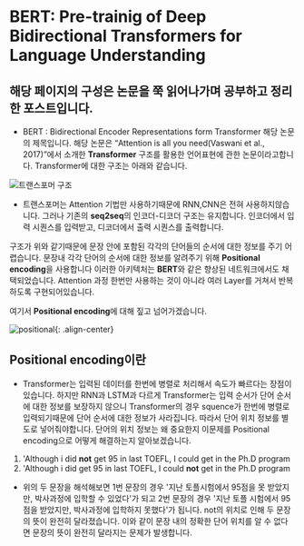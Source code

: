 BERT: Pre-trainig of Deep Bidirectional Transformers for Language Understanding
===============================================================================

## 해당 페이지의 구성은 논문을 쭉 읽어나가며 공부하고 정리한 포스트입니다.


- BERT : Bidirectional Encoder Representations form Transformer
해당 논문의 제목입니다. 해당 논문은 “Attention is all you need(Vaswani et al., 2017)”에서 소개한 **Transformer** 구조를 활용한 언어표현에 관한 논문이라고합니다.
Transformer에 대한 구조는 아래와 같습니다.

![트랜스포머 구조](https://user-images.githubusercontent.com/44185037/210715269-a08e3167-1f4d-42b1-93e8-1a3eca136a0e.JPG)

- 트랜스포머는 Attention 기법만 사용하기때문에 RNN,CNN은 전혀 사용하지않습니다.
그러나 기존의 **seq2seq**의 인코더-디코더 구조는 유지합니다.
인코더에서 입력 시퀀스를 입력받고, 디코더에서 출력 시퀀스를 출력합니다.

구조가 위와 같기때문에 문장 안에 포함된 각각의 단어들의 순서에 대한 정보를 주기 어렵습니다.
문장내 각각 단어의 순서에 대한 정보를 알려주기 위해 **Positional encoding**을 사용합니다
이러한 아키텍처는 **BERT**와 같은 향상된 네트워크에서도 채택되었습니다.
Attention 과정 한번만 사용하는 것이 아니라 여러 Layer를 거쳐서 반복하도록 구현되어있습니다.

여기서 **Positional encoding**에 대해 짚고 넘어가겠습니다.

![positional](https://user-images.githubusercontent.com/44185037/210715383-ee5b1199-1b95-431a-843e-aa3469e22466.JPG){: .align-center}

## Positional encoding이란
- Transformer는 입력된 데이터를 한번에 병렬로 처리해서 속도가 빠르다는 장점이 있습니다.
하지만 RNN과 LSTM과 다르게 Transformer는 입력 순서가 단어 순서에 대한 정보를 보장하지 않으니 Transformer의 경우
squence가 한번에 병렬로 입력되기때문에 단어 순서에 대한 정보가 사라집니다. 따라서 단어 위치 정보를 별도로 넣어줘야합니다.
단어의 위치 정보는 왜 중요한지 이문제를 Positional encoding으로 어떻게 해결하는지 알아보겠습니다.

1. 'Although i did **not** get 95 in last TOEFL, I could get in the Ph.D program
2. 'Although i did get 95 in last TOEFL, I could **not** get in the Ph.D program

- 위의 두 문장을 해석해보면 1번 문장의 경우 '지난 토플시험에서 95점을 못 받았지만, 박사과정에 입학할 수 있었다'가 되고
2번 문장의 경우 '지난 토플 시험에서 95점을 받았지만, 박사과정에 입학하지 못했다'가 됩니다.  not의 위치로 인해
두 문장의 뜻이 완전히 달라졌습니다. 이와 같이 문장 내의 정확한 단어 위치를 알 수 없다면 문장의 뜻이 완전히 달라지는 문제가 발생합니다.




